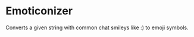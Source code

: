 Emoticonizer
============

Converts a given string with common chat smileys like :) to emoji symbols.
